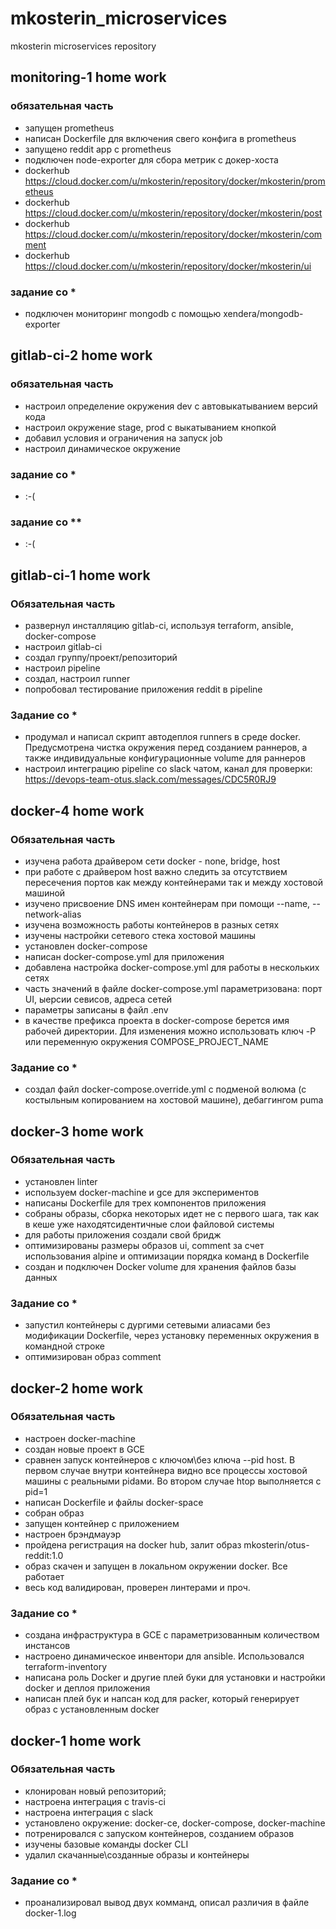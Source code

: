 # mkosterin_microservices
mkosterin microservices repository
## monitoring-1 home work
### обязательная часть
- запущен prometheus
- написан Dockerfile для включения свего конфига в prometheus
- запущено reddit app с prometheus
- подключен node-exporter для сбора метрик с докер-хоста
- dockerhub https://cloud.docker.com/u/mkosterin/repository/docker/mkosterin/prometheus
- dockerhub https://cloud.docker.com/u/mkosterin/repository/docker/mkosterin/post
- dockerhub https://cloud.docker.com/u/mkosterin/repository/docker/mkosterin/comment
- dockerhub https://cloud.docker.com/u/mkosterin/repository/docker/mkosterin/ui
### задание со *
- подключен мониторинг mongodb с помощью xendera/mongodb-exporter
## gitlab-ci-2 home work
### обязательная часть
- настроил определение окружения dev с автовыкатыванием версий кода
- настроил окружение stage, prod с выкатыванием кнопкой
- добавил условия и ограничения на запуск job
- настроил динамическое окружение
### задание со *
- :-(
### задание со **
- :-(
## gitlab-ci-1 home work
### Обязательная часть
- развернул инсталляцию gitlab-ci, используя terraform, ansible, docker-compose
- настроил gitlab-ci
- создал группу/проект/репозиторий
- настроил pipeline
- создал, настроил runner
- попробовал тестирование приложения reddit в pipeline
### Задание со *
- продумал и написал скрипт автодеплоя runners в среде docker. Предусмотрена чистка окружения перед созданием раннеров, а также индивидуальные конфигурационные volume для раннеров
- настроил интеграцию pipeline со slack чатом, канал для проверки: https://devops-team-otus.slack.com/messages/CDC5R0RJ9
## docker-4 home work
### Обязательная часть
- изучена работа драйвером сети docker - none, bridge, host
- при работе с драйвером host важно следить за отсутствием пересечения портов как между контейнерами так и между хостовой машиной
- изучено присвоение DNS имен контейнерам при помощи --name, --network-alias
- изучена возможность работы контейнеров в разных сетях
- изучены настройки сетевого стека хостовой машины 
- установлен docker-compose
- написан docker-compose.yml для приложения
- добавлена настройка docker-compose.yml для работы в нескольких сетях
- часть значений в файле docker-compose.yml параметризована: порт UI, ыерсии севисов, адреса сетей
- параметры записаны в файл .env
- в качестве префикса проекта в docker-compose берется имя рабочей директории. Для изменения можно использовать ключ -P или переменную окружения COMPOSE_PROJECT_NAME
### Задание со *
- создал файл docker-compose.override.yml с подменой волюма (с костыльным копированием на хостовой машине), дебаггингом puma
## docker-3 home work
### Обязательная часть
- установлен linter
- используем docker-machine и gce для экспериментов
- написаны Dockerfile для трех компонентов приложения
- собраны образы, сборка некоторых идет не с первого шага, так как в кеше уже находятсидентичные слои файловой системы
- для работы приложения создали свой бридж
- оптимизированы размеры образов ui, comment за счет использования alpine и оптимизации порядка команд в Dockerfile
- создан и подключен Docker volume для хранения файлов базы данных
### Задание со *
- запустил контейнеры с дургими сетевыми алиасами без модификации Dockerfile, через установку переменных окружения в командной строке
- оптимизирован образ comment

## docker-2 home work
### Обязательная часть
- настроен docker-machine
- создан новые проект в GCE
- сравнен запуск контейнеров с ключом\без ключа --pid host. В первом случае внутри контейнера видно все процессы хостовой машины с реальными pidами. Во втором случае htop выполняется с pid=1
- написан Dockerfile и файлы docker-space
- собран образ
- запущен контейнер с приложением
- настроен брэндмауэр
- пройдена регистрация на docker hub, залит образ mkosterin/otus-reddit:1.0
- образ скачен и запущен в локальном окружении docker. Все работает
- весь код валидирован, проверен линтерами и проч.
### Задание со *
- создана инфраструктура в GCE с параметризованным количеством инстансов
- настроено динамическое инвентори для ansible. Использовался terraform-inventory
- написана роль Docker и другие плей буки для установки и настройки docker и деплоя приложения
- написан плей бук и напсан код для packer, который генерирует образ с установленным docker

## docker-1 home work
### Обязательная часть
- клонирован новый репозиторий;
- настроена интеграция с travis-ci
- настроена интеграция с slack
- установлено окружение: docker-ce, docker-compose, docker-machine
- потренировался с запуском контейнеров, созданием образов
- изучены базовые команды docker CLI
- удалил скачанные\созданные образы и контейнеры
### Задание со *
- проанализировал вывод двух комманд, описал различия в файле docker-1.log

